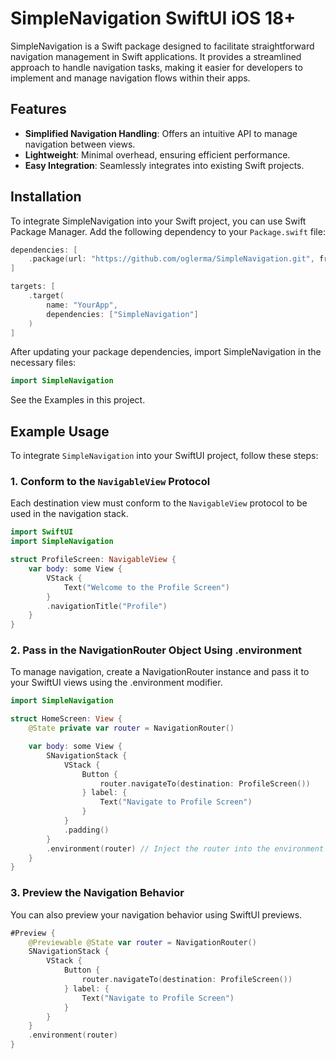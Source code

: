 # SimpleNavigation SwiftUI iOS 18+

SimpleNavigation is a Swift package designed to facilitate straightforward navigation management in Swift applications. It provides a streamlined approach to handle navigation tasks, making it easier for developers to implement and manage navigation flows within their apps.

## Features

- **Simplified Navigation Handling**: Offers an intuitive API to manage navigation between views.
- **Lightweight**: Minimal overhead, ensuring efficient performance.
- **Easy Integration**: Seamlessly integrates into existing Swift projects.

## Installation

To integrate SimpleNavigation into your Swift project, you can use Swift Package Manager. Add the following dependency to your `Package.swift` file:

```swift
dependencies: [
    .package(url: "https://github.com/oglerma/SimpleNavigation.git", from: "1.0.0")
]

targets: [
    .target(
        name: "YourApp",
        dependencies: ["SimpleNavigation"]
    )
]
```

After updating your package dependencies, import SimpleNavigation in the necessary files:

```swift
import SimpleNavigation
```

See the Examples in this project. 


## Example Usage

To integrate `SimpleNavigation` into your SwiftUI project, follow these steps:

### 1. Conform to the `NavigableView` Protocol

Each destination view must conform to the `NavigableView` protocol to be used in the navigation stack.

```swift
import SwiftUI
import SimpleNavigation

struct ProfileScreen: NavigableView {
    var body: some View {
        VStack {
            Text("Welcome to the Profile Screen")
        }
        .navigationTitle("Profile")
    }
}
```

### 2. Pass in the NavigationRouter Object Using .environment

To manage navigation, create a NavigationRouter instance and pass it to your SwiftUI views using the .environment modifier.

```swift
import SimpleNavigation

struct HomeScreen: View {
    @State private var router = NavigationRouter()

    var body: some View {
        SNavigationStack {
            VStack {
                Button {
                    router.navigateTo(destination: ProfileScreen())
                } label: {
                    Text("Navigate to Profile Screen")
                }
            }
            .padding()
        }
        .environment(router) // Inject the router into the environment
    }
}
```
### 3. Preview the Navigation Behavior

You can also preview your navigation behavior using SwiftUI previews.

```swift
#Preview {
    @Previewable @State var router = NavigationRouter()
    SNavigationStack {
        VStack {
            Button {
                router.navigateTo(destination: ProfileScreen())
            } label: {
                Text("Navigate to Profile Screen")
            }
        }
    }
    .environment(router)
}
```
